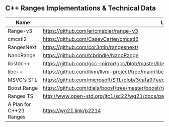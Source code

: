 ## C++ Ranges Implementations & Technical Data

| Name | Link | Documentation | Comments |
| -    |-              | -    |-         |
| Range-v3        | https://github.com/ericniebler/range-v3 | https://ericniebler.github.io/range-v3/  | |
| cmcstl2         | https://github.com/CaseyCarter/cmcstl2 | https://github.com/CaseyCarter/cmcstl2/blob/master/README.md | |
| RangesNext      | https://github.com/cor3ntin/rangesnext/ | https://github.com/cor3ntin/rangesnext/blob/master/README.md | |
| NanoRange       | https://github.com/tcbrindle/NanoRange | https://github.com/tcbrindle/NanoRange/blob/master/README.md | |
| libstdc++       | https://github.com/gcc-mirror/gcc/blob/master/libstdc%2B%2B-v3/include/std/ranges | https://gcc.gnu.org/onlinedocs/libstdc++/manual/ | |
| libc++          | https://github.com/llvm/llvm-project/tree/main/libcxx | https://libcxx.llvm.org/Status/Ranges.html | |
| MSVC's STL      | https://github.com/microsoft/STL/blob/3cafa97eecdbfde41ea5c09126f877a7eb97f9e9/stl/inc/ranges | https://github.com/microsoft/STL/wiki | |
| Boost.Range     | https://github.com/dials/boost/tree/master/boost/range | https://www.boost.org/doc/libs/1_75_0/libs/range/doc/html/index.html | |
| Ranges TS       | http://www.open-std.org/jtc1/sc22/wg21/docs/papers/2017/n4685.pdf | | |
| A Plan for C++23 Ranges | https://wg21.link/p2214 | | |

